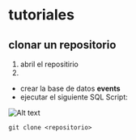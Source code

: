 # tutoriales

## clonar un repositorio

1. abril el repositirio
2.
* crear la base de datos **events**
* ejecutar el siguiente SQL Script:

![Alt text](/wolf-mtwo/tutos/images/1.jpg?raw=true "Optional Title")

```
git clone <repositorio>
```

